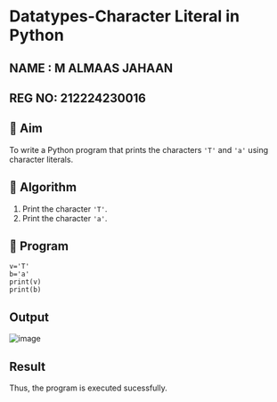# Datatypes-Character Literal in Python
## NAME : M ALMAAS JAHAAN
## REG NO: 212224230016

## 🎯 Aim
To write a Python program that prints the characters `'T'` and `'a'` using character literals.

## 🧠 Algorithm
1. Print the character `'T'`.
2. Print the character `'a'`.

## 🧾 Program
```
v='T'
b='a'
print(v)
print(b)
```
## Output
![image](https://github.com/user-attachments/assets/a41dbb68-7243-4565-8f2b-406f1e4b4d05)

## Result
Thus, the program is executed sucessfully.
